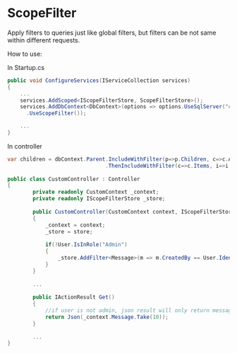 # ScopeFilter

Apply filters to queries just like global filters, but filters can be not same within different requests.

How to use:

In Startup.cs
```csharp
public void ConfigureServices(IServiceCollection services)
{ 
    ...
    services.AddScoped<IScopeFilterStore, ScopeFilterStore>();
    services.AddDbContext<DbContext>(options => options.UseSqlServer("connection_string")
      .UseScopeFilter());

    ...
}
``` 

In controller
```csharp
var children = dbContext.Parent.IncludeWithFilter(p=>p.Children, c=>c.Active)
                               .ThenIncludeWithFilter(c=>c.Items, i=>i.ID > 100);
                               
public class CustomController : Controller
{
        private readonly CustomContext _context;
        private readonly IScopeFilterStore _store;
        
        public CustomController(CustomContext context, IScopeFilterStore store)
        {
            _context = context;
            _store = store;
            
            if(!User.IsInRole("Admin")
            {              
                _store.AddFilter<Message>(m => m.CreatedBy == User.Identity.Name);
            }
        }
        
        ...
        
        public IActionResult Get()
        {
            //if user is not admin, json result will only return messages created by user
            return Json(_context.Message.Take(10));
        }
        
        ...
}        
```                               

